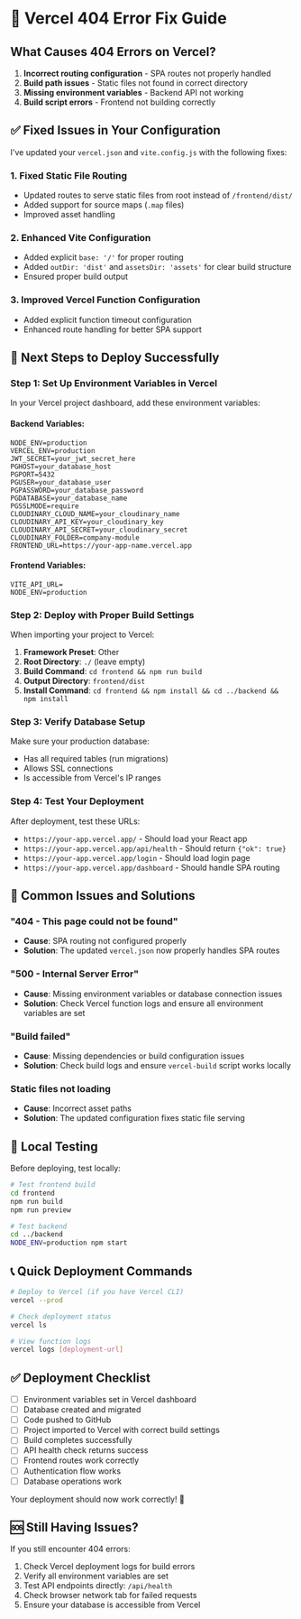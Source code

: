 # 🚀 Vercel 404 Error Fix Guide

## What Causes 404 Errors on Vercel?

1. **Incorrect routing configuration** - SPA routes not properly handled
2. **Build path issues** - Static files not found in correct directory
3. **Missing environment variables** - Backend API not working
4. **Build script errors** - Frontend not building correctly

## ✅ Fixed Issues in Your Configuration

I've updated your `vercel.json` and `vite.config.js` with the following fixes:

### 1. Fixed Static File Routing
- Updated routes to serve static files from root instead of `/frontend/dist/`
- Added support for source maps (`.map` files)
- Improved asset handling

### 2. Enhanced Vite Configuration
- Added explicit `base: '/'` for proper routing
- Added `outDir: 'dist'` and `assetsDir: 'assets'` for clear build structure
- Ensured proper build output

### 3. Improved Vercel Function Configuration
- Added explicit function timeout configuration
- Enhanced route handling for better SPA support

## 🔧 Next Steps to Deploy Successfully

### Step 1: Set Up Environment Variables in Vercel

In your Vercel project dashboard, add these environment variables:

#### Backend Variables:
```
NODE_ENV=production
VERCEL_ENV=production
JWT_SECRET=your_jwt_secret_here
PGHOST=your_database_host
PGPORT=5432
PGUSER=your_database_user
PGPASSWORD=your_database_password
PGDATABASE=your_database_name
PGSSLMODE=require
CLOUDINARY_CLOUD_NAME=your_cloudinary_name
CLOUDINARY_API_KEY=your_cloudinary_key
CLOUDINARY_API_SECRET=your_cloudinary_secret
CLOUDINARY_FOLDER=company-module
FRONTEND_URL=https://your-app-name.vercel.app
```

#### Frontend Variables:
```
VITE_API_URL=
NODE_ENV=production
```

### Step 2: Deploy with Proper Build Settings

When importing your project to Vercel:

1. **Framework Preset**: Other
2. **Root Directory**: `./` (leave empty)
3. **Build Command**: `cd frontend && npm run build`
4. **Output Directory**: `frontend/dist`
5. **Install Command**: `cd frontend && npm install && cd ../backend && npm install`

### Step 3: Verify Database Setup

Make sure your production database:
- Has all required tables (run migrations)
- Allows SSL connections
- Is accessible from Vercel's IP ranges

### Step 4: Test Your Deployment

After deployment, test these URLs:
- `https://your-app.vercel.app/` - Should load your React app
- `https://your-app.vercel.app/api/health` - Should return `{"ok": true}`
- `https://your-app.vercel.app/login` - Should load login page
- `https://your-app.vercel.app/dashboard` - Should handle SPA routing

## 🐛 Common Issues and Solutions

### "404 - This page could not be found"
- **Cause**: SPA routing not configured properly
- **Solution**: The updated `vercel.json` now properly handles SPA routes

### "500 - Internal Server Error"
- **Cause**: Missing environment variables or database connection issues
- **Solution**: Check Vercel function logs and ensure all environment variables are set

### "Build failed"
- **Cause**: Missing dependencies or build configuration issues
- **Solution**: Check build logs and ensure `vercel-build` script works locally

### Static files not loading
- **Cause**: Incorrect asset paths
- **Solution**: The updated configuration fixes static file serving

## 🧪 Local Testing

Before deploying, test locally:

```bash
# Test frontend build
cd frontend
npm run build
npm run preview

# Test backend
cd ../backend
NODE_ENV=production npm start
```

## 📞 Quick Deployment Commands

```bash
# Deploy to Vercel (if you have Vercel CLI)
vercel --prod

# Check deployment status
vercel ls

# View function logs
vercel logs [deployment-url]
```

## ✅ Deployment Checklist

- [ ] Environment variables set in Vercel dashboard
- [ ] Database created and migrated
- [ ] Code pushed to GitHub
- [ ] Project imported to Vercel with correct build settings
- [ ] Build completes successfully
- [ ] API health check returns success
- [ ] Frontend routes work correctly
- [ ] Authentication flow works
- [ ] Database operations work

Your deployment should now work correctly! 🎉

## 🆘 Still Having Issues?

If you still encounter 404 errors:

1. Check Vercel deployment logs for build errors
2. Verify all environment variables are set
3. Test API endpoints directly: `/api/health`
4. Check browser network tab for failed requests
5. Ensure your database is accessible from Vercel